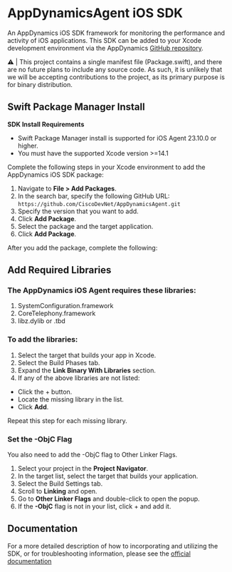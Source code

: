 # AppDynamicsAgent iOS SDK

An AppDynamics iOS SDK framework for monitoring the performance and activity of iOS applications. This SDK can be added to your Xcode development environment via the AppDynamics [GitHub repository](https://github.com/CiscoDevNet/AppDynamicsAgent.git).

⚠️ | This project contains a single manifest file (Package.swift), and there are no future plans to include any source code. As such, it is unlikely that we will be accepting contributions to the project, as its primary purpose is for binary distribution.


## Swift Package Manager Install

**SDK Install Requirements**

  * Swift Package Manager install is supported for iOS Agent 23.10.0 or higher.
  * You must have the supported Xcode version >=14.1

Complete the following steps in your Xcode environment to add the AppDynamics iOS SDK package:
1. Navigate to **File > Add Packages**.
2. In the search bar, specify the following GitHub URL: ```https://github.com/CiscoDevNet/AppDynamicsAgent.git```
3. Specify the version that you want to add.
4. Click **Add Package**.
5. Select the package and the target application.
6. Click **Add Package**.

After you add the package, complete the following:

## Add Required Libraries

### The AppDynamics iOS Agent requires these libraries:
1. SystemConfiguration.framework
2. CoreTelephony.framework
3. libz.dylib or .tbd
  
### To add the libraries:
1. Select the target that builds your app in Xcode.
2. Select the Build Phases tab.
3. Expand the **Link Binary With Libraries** section.
4. If any of the above libraries are not listed:
  * Click the + button.
  * Locate the missing library in the list.
  * Click **Add**. 

Repeat this step for each missing library.

### Set the -ObjC Flag

You also need to add the -ObjC flag to Other Linker Flags.  
  
1. Select your project in the **Project Navigator**.
2. In the target list, select the target that builds your application.
3. Select the Build Settings tab.
4. Scroll to **Linking** and open.
5. Go to **Other Linker Flags** and double-click to open the popup. 
6. If the **-ObjC** flag is not in your list, click + and add it.  

## Documentation

For a more detailed description of how to incorporating and utilizing the SDK, or for
troubleshooting information, please see the
[official documentation](https://docs.appdynamics.com/appd/21.x/21.7/en/end-user-monitoring/mobile-real-user-monitoring/instrument-ios-applications)
